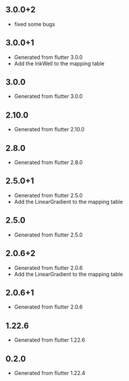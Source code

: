 ## 3.0.0+2
* fixed some bugs

## 3.0.0+1
* Generated from flutter 3.0.0 
* Add the InkWell to the mapping table

## 3.0.0
* Generated from flutter 3.0.0

## 2.10.0
* Generated from flutter 2.10.0

## 2.8.0
* Generated from flutter 2.8.0

## 2.5.0+1
* Generated from flutter 2.5.0
* Add the LinearGradient to the mapping table

## 2.5.0
* Generated from flutter 2.5.0

## 2.0.6+2
* Generated from flutter 2.0.6
* Add the LinearGradient to the mapping table

## 2.0.6+1
* Generated from flutter 2.0.6

## 1.22.6
* Generated from flutter 1.22.6

## 0.2.0
* Generated from flutter 1.22.4

